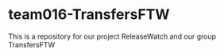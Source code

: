 # team016-TransfersFTW

This is a repository for our project ReleaseWatch and our group TransfersFTW
